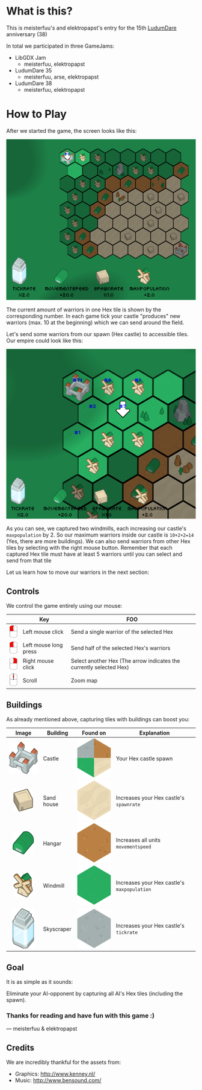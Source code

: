# What is this?

This is meisterfuu's and elektropapst's entry for the 15th [LudumDare](https://ldjam.com/) anniversary (38)

In total we participated in three GameJams:
* LibGDX Jam
    - meisterfuu, elektropapst
* LudumDare 35
    - meisterfuu, arse, elektropapst
* LudumDare 38
    - meisterfuu, elektropapst

# How to Play

After we started the game, the screen looks like this:

![start][start]

The current amount of warriors in one Hex tile is shown by the corresponding number.
In each game tick your castle "produces" new warriors (max. 10 at the beginning) which
we can send around the field.

Let's send some warriors from our spawn (Hex castle) to accessible tiles.
Our empire could look like this:

![steps][steps]

As you can see, we captured two windmills, each increasing our castle's `maxpopulation` by 2.
So our maximum warriors inside our castle is `10+2+2=14` (Yes, there are more buildings). We can also send warriors from other
Hex tiles by selecting with the right mouse button. Remember that each captured Hex tile
must have at least 5 warriors until you can select and send from that tile

Let us learn how to move our warriors in the next section:

## Controls

We control the game entirely using our mouse:

 &nbsp;                             | Key                   | FOO                   |
------------------------------------|-----------------------|-----------------------|
![Left mouse click][leftclick]      | Left mouse click      | Send a single warrior of the selected Hex   |
![Left mouse click][leftclick]      | Left mouse long press | Send half of the selected Hex's warriors         |
![Right mouse click][rightclick]    | Right mouse click     | Select another Hex (The arrow indicates the currently selected Hex)          |
![Scroll][scroll]                   | Scroll | Zoom map        |


## Buildings

As already mentioned above, capturing tiles with buildings can boost you:

| Image                       | Building   | Found on | Explanation                  |
|:-------------------------:|------------|----------|----------------------|
| ![Castle][castle]       | Castle     | ![Any][any]      |Your Hex castle spawn |
| ![Sand house][beige]        | Sand house | ![Sand][sand]     |Increases your Hex castle's `spawnrate` |
| ![Hangar][hangar]       | Hangar     | ![Dirt][dirt]     |Increases all units `movementspeed` |
| ![Windmill][windmill]     | Windmill   | ![Grass][grass]    |Increases your Hex castle's `maxpopulation` |
| ![Skyscraper][skyscraper]   | Skyscraper | ![Stone][stone]    |Increases your Hex castle's `tickrate`  |

## Goal

It is as simple as it sounds:

Eliminate your AI-opponent by capturing all AI's Hex tiles (including the spawn).

### Thanks for reading and have fun with this game :)
&mdash; meisterfuu & elektropapst

## Credits

We are incredibly thankful for the assets from:

* Graphics: http://www.kenney.nl/
* Music: http://www.bensound.com/

[beige]: beigeBuilding.png "Beige"
[castle]: castle_open.png "Castle"
[hangar]: hangar.png "Beige"
[skyscraper]: skyscraper_glass.png "Beige"
[windmill]: windmill_complete.png "Beige"
[leftclick]: leftsmall.png "Beige"
[rightclick]: right.png "Beige"
[scroll]: scroll.png "Beige"

[grass]: grass.png "grass"
[sand]: sand.png "sand"
[stone]: stone.png "stone"
[dirt]: dirt.png "dirt"
[any]: all.png "dirt"

[start]: startgrid.png "dirt"
[steps]: steps.png "dirt"